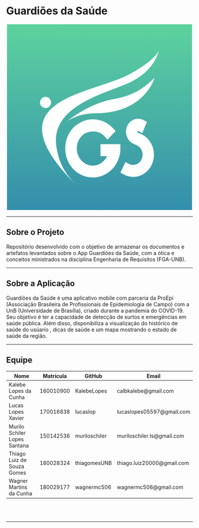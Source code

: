 # Guardiões da Saúde

<div align="center">
  <a href = "https://github.com/Requisitos-de-Software/2020.1-GuardioesdaSaude">
    <img src="/docs/assets/guardioes.png" width="500px"/>
  </a>
</div>
  
---

## Sobre o Projeto
Repositório desenvolvido com o objetivo de armazenar os documentos e artefatos levantados sobre o App Guardiões da Saúde, com a ótica e conceitos ministrados na disciplina Engenharia de Requisitos (FGA-UNB).

---

## Sobre a Aplicação
Guardiões da Saúde é uma aplicativo mobile com parceria da ProEpi (Associação Brasileira de Profissionais de Epidemiologia de Campo) com a UnB (Universidade de Brasília), criado durante a pandemia do COVID-19. Seu objetivo é ter a capacidade de detecção de surtos e emergências em saúde pública. Além disso, disponibiliza a visualização do histórico de saúde do usúario , dicas de saúde e um mapa mostrando o estado de saúde da região.

---

## Equipe 

<table >
  <thead>
    <th>Nome</th>
    <th>Matrícula</th>
    <th>GitHub</th>
    <th>Email</th>
  </thead>
  <tbody>
    <tr> 
      <td>Kalebe Lopes da Cunha</td>
      <td>160010900</td>
      <td>KalebeLopes</td>
      <td>calbkalebe@gmail.com</td>
    </tr>  
    <tr>
      <td>Lucas Lopes Xavier</td>
      <td>170016838</td>
      <td>lucaslop</td>
      <td>lucaslopes05597@gmail.com</td>
    </tr> 
    <tr>
      <td>Murilo Schiler Lopes Santana</td>
      <td>150142536</td>
      <td>muriloschiler</td>
      <td>muriloschiler.ls@gmail.com</td>
    </tr> 
    <tr>
      <td>Thiago Luiz de Souza Gomes</td>
      <td>180028324</td>
      <td>thiagomesUNB</td>
      <td>thiago.luiz20000@gmail.com</td>
    </tr> 
    <tr>
      <td>Wagner Martins da Cunha</td>
      <td>180029177</td>
      <td>wagnermc506</td>
      <td>wagnermc506@gmail.com</td>
    </tr> 
  </tbody>  
</table> 

<br>
<br>





---
